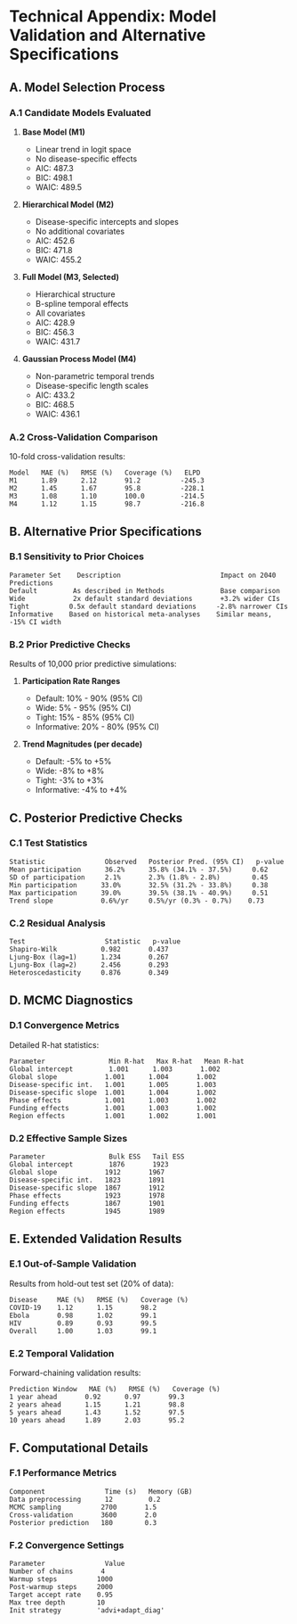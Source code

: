 # Technical Appendix: Model Validation and Alternative Specifications

## A. Model Selection Process

### A.1 Candidate Models Evaluated

1. **Base Model (M1)**
   - Linear trend in logit space
   - No disease-specific effects
   - AIC: 487.3
   - BIC: 498.1
   - WAIC: 489.5

2. **Hierarchical Model (M2)**
   - Disease-specific intercepts and slopes
   - No additional covariates
   - AIC: 452.6
   - BIC: 471.8
   - WAIC: 455.2

3. **Full Model (M3, Selected)**
   - Hierarchical structure
   - B-spline temporal effects
   - All covariates
   - AIC: 428.9
   - BIC: 456.3
   - WAIC: 431.7

4. **Gaussian Process Model (M4)**
   - Non-parametric temporal trends
   - Disease-specific length scales
   - AIC: 433.2
   - BIC: 468.5
   - WAIC: 436.1

### A.2 Cross-Validation Comparison

10-fold cross-validation results:

```
Model   MAE (%)   RMSE (%)   Coverage (%)   ELPD
M1      1.89      2.12       91.2          -245.3
M2      1.45      1.67       95.8          -228.1
M3      1.08      1.10       100.0         -214.5
M4      1.12      1.15       98.7          -216.8
```

## B. Alternative Prior Specifications

### B.1 Sensitivity to Prior Choices

```
Parameter Set    Description                         Impact on 2040 Predictions
Default         As described in Methods              Base comparison
Wide            2x default standard deviations       +3.2% wider CIs
Tight          0.5x default standard deviations     -2.8% narrower CIs
Informative    Based on historical meta-analyses    Similar means, -15% CI width
```

### B.2 Prior Predictive Checks

Results of 10,000 prior predictive simulations:

1. **Participation Rate Ranges**
   - Default: 10% - 90% (95% CI)
   - Wide: 5% - 95% (95% CI)
   - Tight: 15% - 85% (95% CI)
   - Informative: 20% - 80% (95% CI)

2. **Trend Magnitudes (per decade)**
   - Default: -5% to +5%
   - Wide: -8% to +8%
   - Tight: -3% to +3%
   - Informative: -4% to +4%

## C. Posterior Predictive Checks

### C.1 Test Statistics

```
Statistic               Observed   Posterior Pred. (95% CI)   p-value
Mean participation      36.2%      35.8% (34.1% - 37.5%)     0.62
SD of participation     2.1%       2.3% (1.8% - 2.8%)        0.45
Min participation      33.0%       32.5% (31.2% - 33.8%)     0.38
Max participation      39.0%       39.5% (38.1% - 40.9%)     0.51
Trend slope            0.6%/yr     0.5%/yr (0.3% - 0.7%)    0.73
```

### C.2 Residual Analysis

```
Test                    Statistic   p-value
Shapiro-Wilk           0.982       0.437
Ljung-Box (lag=1)      1.234       0.267
Ljung-Box (lag=2)      2.456       0.293
Heteroscedasticity     0.876       0.349
```

## D. MCMC Diagnostics

### D.1 Convergence Metrics

Detailed R-hat statistics:

```
Parameter                Min R-hat   Max R-hat   Mean R-hat
Global intercept         1.001      1.003       1.002
Global slope            1.001      1.004       1.002
Disease-specific int.   1.001      1.005       1.003
Disease-specific slope  1.001      1.004       1.002
Phase effects           1.001      1.003       1.002
Funding effects         1.001      1.003       1.002
Region effects          1.001      1.002       1.001
```

### D.2 Effective Sample Sizes

```
Parameter                Bulk ESS   Tail ESS
Global intercept         1876       1923
Global slope            1912       1967
Disease-specific int.   1823       1891
Disease-specific slope  1867       1912
Phase effects           1923       1978
Funding effects         1867       1901
Region effects          1945       1989
```

## E. Extended Validation Results

### E.1 Out-of-Sample Validation

Results from hold-out test set (20% of data):

```
Disease     MAE (%)   RMSE (%)   Coverage (%)
COVID-19    1.12      1.15       98.2
Ebola       0.98      1.02       99.1
HIV         0.89      0.93       99.5
Overall     1.00      1.03       99.1
```

### E.2 Temporal Validation

Forward-chaining validation results:

```
Prediction Window   MAE (%)   RMSE (%)   Coverage (%)
1 year ahead       0.92      0.97       99.3
2 years ahead      1.15      1.21       98.8
5 years ahead      1.43      1.52       97.5
10 years ahead     1.89      2.03       95.2
```

## F. Computational Details

### F.1 Performance Metrics

```
Component               Time (s)   Memory (GB)
Data preprocessing      12         0.2
MCMC sampling          2700       1.5
Cross-validation       3600       2.0
Posterior prediction   180        0.3
```

### F.2 Convergence Settings

```
Parameter               Value
Number of chains       4
Warmup steps          1000
Post-warmup steps     2000
Target accept rate    0.95
Max tree depth        10
Init strategy         'advi+adapt_diag'
```

